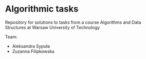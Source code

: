 # Algorithmic tasks

Repository for solutions to tasks from a course Algorithms and Data Structures at Warsaw University of Technology

Team:
* Aleksandra Sypuła
* Zuzanna Filipkowska
